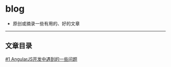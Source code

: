 # blog
* 原创或摘录一些有用的、好的文章

<hr>

## 文章目录
[#1 AngularJS开发中遇到的一些问题](https://github.com/masterkong/blog/issues/1)
